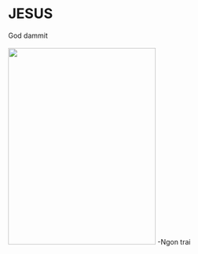 # JESUS
God dammit\
</br>
<img src="https://user-images.githubusercontent.com/65897734/156914252-47e90c8f-a23e-41a5-803f-f16ce15bc2f6.png" width="300" height="400" />
-Ngon trai
